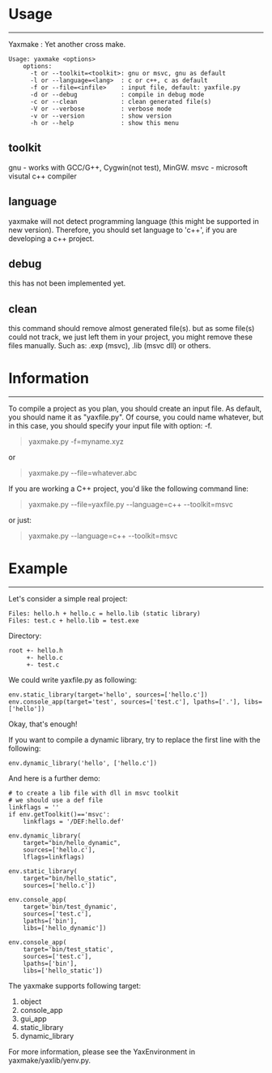# Usage #
****

Yaxmake : Yet another cross make.

    Usage: yaxmake <options>
        options:
          -t or --toolkit=<toolkit>: gnu or msvc, gnu as default
          -l or --language=<lang>  : c or c++, c as default
          -f or --file=<infile>    : input file, default: yaxfile.py
          -d or --debug            : compile in debug mode
          -c or --clean            : clean generated file(s)
          -V or --verbose          : verbose mode
          -v or --version          : show version
          -h or --help             : show this menu

## toolkit ##
gnu - works with GCC/G++, Cygwin(not test), MinGW.
msvc - microsoft visutal c++ compiler

## language ##
yaxmake will not detect programming language (this might be supported in new version).
Therefore, you should set language to 'c++', if you are developing a c++ project.

## debug ##
this has not been implemented yet.

## clean ##
this command should remove almost generated file(s). but as some file(s) could not track, we just left them in your project, you might remove these files manually. Such as: .exp (msvc), .lib (msvc dll) or others.

# Information #
****

To compile a project as you plan, you should create an input file. As default, you should name it as "yaxfile.py". Of course, you could name whatever, but in this case, you should specify your input file with option: -f.

> yaxmake.py -f=myname.xyz

or

> yaxmake.py --file=whatever.abc

If you are working a C++ project, you'd like the following command line:

> yaxmake.py --file=yaxfile.py --language=c++ --toolkit=msvc

or just:

> yaxmake.py --language=c++ --toolkit=msvc

# Example #
****
Let's consider a simple real project:

    Files: hello.h + hello.c = hello.lib (static library)
    Files: test.c + hello.lib = test.exe

Directory:

    root +- hello.h
         +- hello.c
         +- test.c

We could write yaxfile.py as following:

    env.static_library(target='hello', sources=['hello.c'])
    env.console_app(target='test', sources=['test.c'], lpaths=['.'], libs=['hello'])

Okay, that's enough!

If you want to compile a dynamic library, try to replace the first line with the following:

    env.dynamic_library('hello', ['hello.c'])

And here is a further demo:

    # to create a lib file with dll in msvc toolkit
    # we should use a def file
    linkflags = ''
    if env.getToolkit()=='msvc':
        linkflags = '/DEF:hello.def'

    env.dynamic_library(
        target="bin/hello_dynamic", 
        sources=['hello.c'], 
        lflags=linkflags)

    env.static_library(
        target="bin/hello_static", 
        sources=['hello.c'])

    env.console_app(
        target='bin/test_dynamic', 
        sources=['test.c'], 
        lpaths=['bin'], 
        libs=['hello_dynamic'])

    env.console_app(
        target='bin/test_static', 
        sources=['test.c'], 
        lpaths=['bin'], 
        libs=['hello_static'])

The yaxmake supports following target:

1. object
2. console_app
3. gui_app
4. static_library
5. dynamic_library

For more information, please see the YaxEnvironment in yaxmake/yaxlib/yenv.py.
